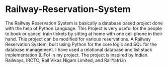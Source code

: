 # Railway-Reservation-System
The Railway Reservation System is basically a database based project done with the help of Python Language. This Project is very useful for the people to book or cancel train tickets by sitting at home with one cell phone in their hand. This project can be modified for various reservations.
A Railway Reservation System, built using Python for the core logic and SQL for the database management. I have used a relational database and list stack implementation (LiFo) in my project. The project is inspired by  Indian Railways, IRCTC, Rail Vikas Nigam Limited, and RailYatri.in

